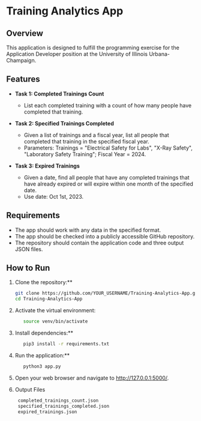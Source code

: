 # Training Analytics App

## Overview

This application is designed to fulfill the programming exercise for the Application Developer position at the University of Illinois Urbana-Champaign.

## Features

- **Task 1: Completed Trainings Count**
  - List each completed training with a count of how many people have completed that training.

- **Task 2: Specified Trainings Completed**
  - Given a list of trainings and a fiscal year, list all people that completed that training in the specified fiscal year.
  - Parameters: Trainings = "Electrical Safety for Labs", "X-Ray Safety", "Laboratory Safety Training"; Fiscal Year = 2024.

- **Task 3: Expired Trainings**
  - Given a date, find all people that have any completed trainings that have already expired or will expire within one month of the specified date.
  - Use date: Oct 1st, 2023.

## Requirements

- The app should work with any data in the specified format.
- The app should be checked into a publicly accessible GitHub repository.
- The repository should contain the application code and three output JSON files.

## How to Run

1. Clone the repository:**

   ```bash
   git clone https://github.com/YOUR_USERNAME/Training-Analytics-App.git
   cd Training-Analytics-App

2. Activate the virtual environment:
   ```bash
      source venv/bin/activate
3. Install dependencies:**
   
   ```bash
      pip3 install -r requirements.txt

4. Run the application:**
   ```bash
      python3 app.py
5. Open your web browser and navigate to http://127.0.0.1:5000/.




6. Output Files
   ```bash
    completed_trainings_count.json
    specified_trainings_completed.json
    expired_trainings.json
